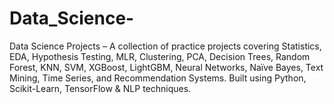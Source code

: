 # Data_Science-
Data Science Projects – A collection of practice projects covering Statistics, EDA, Hypothesis Testing, MLR, Clustering, PCA, Decision Trees, Random Forest, KNN, SVM, XGBoost, LightGBM, Neural Networks, Naïve Bayes, Text Mining, Time Series, and Recommendation Systems. Built using Python, Scikit-Learn, TensorFlow &amp; NLP techniques. 
